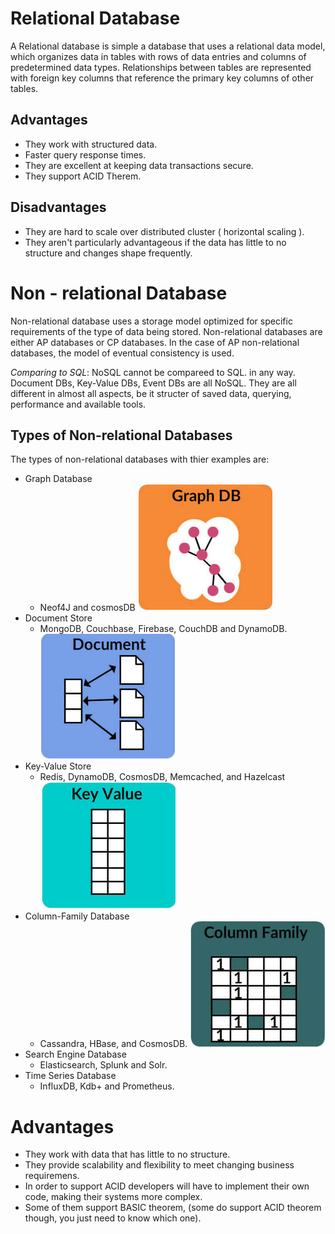 # Relational Database
A Relational database is simple a database that uses a relational data model, which organizes data in tables with rows of data entries and columns of predetermined data types. Relationships between tables are represented with foreign key columns that reference the primary key columns of other tables. 

## Advantages
- They work with structured data.
- Faster query response times.
- They are excellent at keeping data transactions secure.
- They support ACID Therem.

## Disadvantages
- They are hard to scale over distributed cluster ( horizontal scaling ).
- They aren't particularly advantageous if the data has little to no structure and changes shape frequently.

# Non - relational Database
Non-relational database uses a storage model optimized for specific requirements of the type of data being stored.
Non-relational databases are either AP databases or CP databases. In the case of AP non-relational databases, the model of eventual consistency is used.

*Comparing to SQL*: NoSQL cannot be compareed to SQL. in any way. Document DBs, Key-Value DBs, Event DBs are all NoSQL. They are all different in almost all aspects, be it structer of saved data, querying, performance and available tools.

## Types of Non-relational Databases
The types of non-relational databases with thier examples are:
- Graph Database
	- Neof4J and cosmosDB
	![](https://github.com/PriyankaKhire/SystemDesign/raw/main/Basics/Relational%20Vs%20NonRelational/img/GraphDB.png)
- Document Store
	- MongoDB, Couchbase, Firebase, CouchDB and DynamoDB.
	![](https://github.com/PriyankaKhire/SystemDesign/raw/main/Basics/Relational%20Vs%20NonRelational/img/DocumentDB.png)
- Key-Value Store
	- Redis, DynamoDB, CosmosDB, Memcached, and Hazelcast
	![](https://github.com/PriyankaKhire/SystemDesign/raw/main/Basics/Relational%20Vs%20NonRelational/img/KyeValueStore.png)
- Column-Family Database
	- Cassandra, HBase, and CosmosDB.
 ![](https://github.com/PriyankaKhire/SystemDesign/raw/main/Basics/Relational%20Vs%20NonRelational/img/ColumnFamily.png)
- Search Engine Database
	- Elasticsearch, Splunk and Solr.
- Time Series Database
	- InfluxDB, Kdb+ and Prometheus.
# Advantages
- They work with data that has little to no structure.
- They provide scalability and flexibility to meet changing business requiremens.
- In order to support ACID developers will have to implement their own code, making their systems more complex.
- Some of them support BASIC theorem, (some do support ACID theorem though, you just need to know which one).
